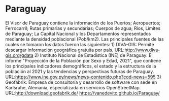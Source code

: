# Paraguay
El Visor de Paraguay contiene la información de los Puertos; Aeropuertos; Ferrocarril; Rutas primarias y secundarias; Cuerpos de agua; Ríos, Límites de Paraguay; La Capital Nacional y los Departamentos representados mediante la densidad poblacional (Pob/km2). Las principales fuentes de las cuales se tomaron los datos fueron las siguientes: 1) DIVA-GIS: Permite descargar información geográfica gratuita por país. URL:http://www.diva-gis.org/gdata 
2) Instituto Nacional de Estadística (INE) de Paraguay: El informe "Proyección de la Población por Sexo y Edad, 2021", que contiene los principales indicadores demográficos, el estado y la estructura de la población al 2021 y las tendencias y perspectivas futuras de Paraguay. URL:https://www.ine.gov.py/news/news-contenido.php?cod-news=595 3) Geofabrik: Empresa de consultoría y desarrollo de software con sede en Karlsruhe, Alemania, especializada en servicios OpenStreetMap. URL:http://download.geofabrik.de/
https://vanedevito.github.io/Paraguay/
